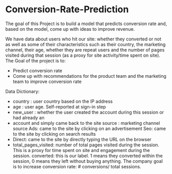 # Conversion-Rate-Prediction

The goal of this Project is to build a model that predicts conversion rate and, based on the model, come up with ideas to improve revenue.

We have data about users who hit our site: whether they converted or not as well as some of their characteristics such as their country, 
the marketing channel, their age, whether they are repeat users and the number of pages visited during that session 
(as a proxy for site activity/time spent on site).
The Goal of the project is to:
 - Predict conversion rate
 - Come up with recommendations for the product team and the marketing team to improve conversion rate
 
Data Dictionary:

 - country : user country based on the IP address
 - age : user age. Self-reported at sign-in step
 - new_user : whether the user created the account during this session or had already an
 - account and simply came back to the site
    source : marketing channel source
    Ads: came to the site by clicking on an advertisement
    Seo: came to the site by clicking on search results
 - Direct: came to the site by directly typing the URL on the browser
 - total_pages_visited: number of total pages visited during the session. This is a proxy for time spent on site and engagement
                        during the session.
converted: this is our label. 1 means they converted within the session, 0 means they left without buying anything.
           The company goal is to increase conversion rate: # conversions/ total sessions.
